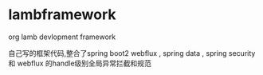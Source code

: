 # lambframework
org lamb devlopment framework

自己写的框架代码,整合了spring boot2 webflux , spring data , spring security 和 webflux 的handle级别全局异常拦截和规范
